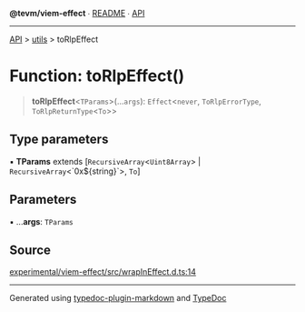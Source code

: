 **@tevm/viem-effect** ∙ [README](../../README.md) ∙ [API](../../API.md)

***

[API](../../API.md) > [utils](../README.md) > toRlpEffect

# Function: toRlpEffect()

> **toRlpEffect**\<`TParams`\>(...`args`): `Effect`\<`never`, `ToRlpErrorType`, `ToRlpReturnType`\<`To`\>\>

## Type parameters

▪ **TParams** extends [`RecursiveArray`\<`Uint8Array`\> \| `RecursiveArray`\<\`0x${string}\`\>, `To`]

## Parameters

▪ ...**args**: `TParams`

## Source

[experimental/viem-effect/src/wrapInEffect.d.ts:14](https://github.com/evmts/tevm-monorepo/blob/main/experimental/viem-effect/src/wrapInEffect.d.ts#L14)

***
Generated using [typedoc-plugin-markdown](https://www.npmjs.com/package/typedoc-plugin-markdown) and [TypeDoc](https://typedoc.org/)
